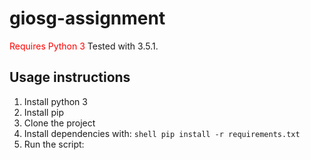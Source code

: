 # giosg-assignment

<span style="color:red">Requires Python 3</span> Tested with 3.5.1.

## Usage instructions
1. Install python 3
2. Install pip
3. Clone the project
4. Install dependencies with:
```shell pip install -r requirements.txt```
5. Run the script:
```shell python3 ./busy_hours.py --start-date <start_date> --end-date <end_date> --token <giosg_api_access-token>